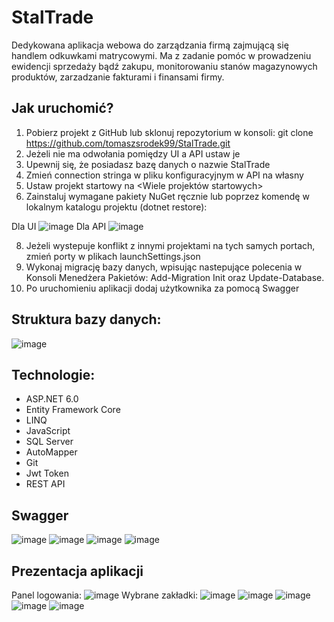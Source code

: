 # StalTrade
Dedykowana aplikacja webowa do zarządzania firmą zajmującą się handlem odkuwkami matrycowymi.
Ma z zadanie pomóc w prowadzeniu ewidencji sprzedaży bądź zakupu, monitorowaniu stanów magazynowych produktów, zarzadzanie fakturami i finansami firmy.

## Jak uruchomić?
1. Pobierz projekt z GitHub lub sklonuj repozytorium w konsoli: git clone https://github.com/tomaszsrodek99/StalTrade.git
2. Jeżeli nie ma odwołania pomiędzy UI a API ustaw je
3. Upewnij się, że posiadasz bazę danych o nazwie StalTrade
4. Zmień connection stringa w pliku konfiguracyjnym w API na własny
5. Ustaw projekt startowy na <Wiele projektów startowych> 
6. Zainstaluj wymagane pakiety NuGet ręcznie lub poprzez komendę w lokalnym katalogu projektu (dotnet restore):
   
Dla UI ![image](https://github.com/tomaszsrodek99/StalTrade/assets/98595791/de07234e-d291-4200-bb43-c766c2d71f24)
Dla API ![image](https://github.com/tomaszsrodek99/StalTrade/assets/98595791/512d0157-5946-4e1a-ba1a-1b113e61bcf1)

8. Jeżeli wystepuje konflikt z innymi projektami na tych samych portach, zmień porty w plikach launchSettings.json
9. Wykonaj migrację bazy danych, wpisując nastepujące polecenia w Konsoli Menedżera Pakietów: Add-Migration Init oraz Update-Database.
10. Po uruchomieniu aplikacji dodaj użytkownika za pomocą Swagger
     
## Struktura bazy danych:
![image](https://github.com/tomaszsrodek99/StalTrade/assets/98595791/45d99048-b027-4a1a-8a9f-970fa1d9a1c2)

## Technologie:
- ASP.NET 6.0
- Entity Framework Core
- LINQ
- JavaScript
- SQL Server
- AutoMapper
- Git
- Jwt Token
- REST API

## Swagger
![image](https://github.com/tomaszsrodek99/StalTrade/assets/98595791/d638b454-152f-418e-a026-a5032cce843e)
![image](https://github.com/tomaszsrodek99/StalTrade/assets/98595791/ab2351dd-cca4-4ddf-8736-d3365701651d)
![image](https://github.com/tomaszsrodek99/StalTrade/assets/98595791/81a095c5-b612-4b0b-948c-2cc00b3abf7f)
![image](https://github.com/tomaszsrodek99/StalTrade/assets/98595791/7b418a4f-2df0-46ce-9652-d9e051e0484d)

## Prezentacja aplikacji
Panel logowania:
![image](https://github.com/tomaszsrodek99/StalTrade/assets/98595791/5ad55729-fd3c-4e36-8260-aec8a0c534aa)
Wybrane zakładki:
![image](https://github.com/tomaszsrodek99/StalTrade/assets/98595791/ccf17f14-f442-4b61-bd0c-5f0443409a2d)
![image](https://github.com/tomaszsrodek99/StalTrade/assets/98595791/65af994b-fbea-4345-ac7c-9325165cb205)
![image](https://github.com/tomaszsrodek99/StalTrade/assets/98595791/4917b59c-12da-432c-82c6-a0f6eb38f3c4)
![image](https://github.com/tomaszsrodek99/StalTrade/assets/98595791/65d233a6-69ee-4423-b72b-0f916679c857)
![image](https://github.com/tomaszsrodek99/StalTrade/assets/98595791/c61615d8-7963-47de-9e42-5f8805fb30bf)




